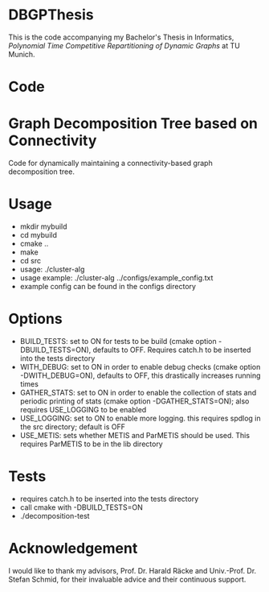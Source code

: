 # DBGPThesis

This is the code accompanying my Bachelor's Thesis in Informatics, *Polynomial Time Competitive Repartitioning of Dynamic Graphs* at TU Munich.


# Code

# Graph Decomposition Tree based on Connectivity

Code for dynamically maintaining a connectivity-based graph decomposition tree.

# Usage

- mkdir mybuild
- cd mybuild
- cmake ..
- make
- cd src
- usage: ./cluster-alg <path-to-config>
- usage example: ./cluster-alg ../configs/example_config.txt
- example config can be found in the configs directory

# Options

- BUILD_TESTS: set to ON for tests to be build (cmake option -DBUILD_TESTS=ON), defaults to OFF. Requires catch.h to be inserted into the tests directory
- WITH_DEBUG: set to ON in order to enable debug checks (cmake option -DWITH_DEBUG=ON), defaults to OFF, this drastically increases running times
- GATHER_STATS: set to ON in order to enable the collection of stats and periodic printing of stats (cmake option -DGATHER_STATS=ON); also requires USE_LOGGING to be enabled
- USE_LOGGING: set to ON to enable more logging. this requires spdlog in the src directory; default is OFF
- USE_METIS: sets whether METIS and ParMETIS should be used. This requires ParMETIS to be in the lib directory

# Tests

- requires catch.h to be inserted into the tests directory
- call cmake with -DBUILD_TESTS=ON
- ./decomposition-test

# Acknowledgement

I would like to thank my advisors, Prof. Dr. Harald Räcke and Univ.-Prof. Dr. Stefan Schmid, for their invaluable advice and their continuous support.
